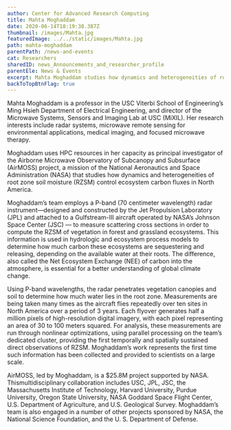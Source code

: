 ```yaml
---
author: Center for Advanced Research Computing
title: Mahta Moghaddam
date: 2020-06-14T18:19:38.387Z
thumbnail: /images/Mahta.jpg
featuredImage: ../../static/images/Mahta.jpg
path: mahta-moghaddam
parentPath: /news-and-events
cat: Researchers
sharedID: news_Announcements_and_researcher_profile
parentEle: News & Events
excerpt: Mahta Moghaddam studies how dynamics and heterogeneities of root zone soil moisture (RZSM) control ecosystem carbon fluxes in North America.
backToTopBtnFlag: true
---
```


Mahta Moghaddam is a professor in the USC Viterbi School of Engineering’s Ming Hsieh Department of Electrical Engineering, and director of the Microwave Systems, Sensors and Imaging Lab at USC (MiXIL). Her research interests include radar systems, microwave remote sensing for environmental applications, medical imaging, and focused microwave therapy.

Moghaddam uses HPC resources in her capacity as principal investigator of the Airborne Microwave Observatory of Subcanopy and Subsurface (AirMOSS) project, a mission of the National Aeronautics and Space Administration (NASA) that studies how dynamics and heterogeneities of root zone soil moisture (RZSM) control ecosystem carbon fluxes in North America.

Moghaddam’s team employs a P-band (70 centimeter wavelength) radar instrument—designed and constructed by the Jet Propulsion Laboratory (JPL) and attached to a Gulfstream-III aircraft operated by NASA’s Johnson Space Center (JSC) — to measure scattering cross sections in order to compute the RZSM of vegetation in forest and grassland ecosystems. This information is used in hydrologic and ecosystem process models to determine how much carbon these ecosystems are sequestering and releasing, depending on the available water at their roots. The difference, also called the Net Ecosystem Exchange (NEE) of carbon into the atmosphere, is essential for a better understanding of global climate change.

Using P-band wavelengths, the radar penetrates vegetation canopies and soil to determine how much water lies in the root zone. Measurements are being taken many times as the aircraft flies repeatedly over ten sites in North America over a period of 3 years. Each flyover generates half a million pixels of high-resolution digital imagery, with each pixel representing an area of 30 to 100 meters squared. For analysis, these measurements are run through nonlinear optimizations, using parallel processing on the team’s dedicated cluster, providing the first temporally and spatially sustained direct observations of RZSM. Moghaddam’s work represents the first time such information has been collected and provided to scientists on a large scale.

AirMOSS, led by Moghaddam, is a $25.8M project supported by NASA. Thismultidisciplinary collaboration includes USC, JPL, JSC, the Massachusetts Institute of Technology, Harvard University, Purdue University, Oregon State University, NASA Goddard Space Flight Center, U.S. Department of Agriculture, and U.S. Geological Survey. Moghaddam’s team is also engaged in a number of other projects sponsored by NASA, the National Science Foundation, and the U. S. Department of Defense.
